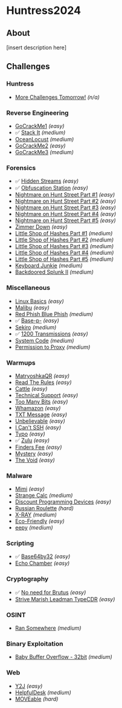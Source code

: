 # Huntress2024

## About

[insert description here]

## Challenges

### Huntress

* [More Challenges Tomorrow!](<challenges/Huntress/more-challenges-tomorrow/>) <em>(n/a)</em>

### Reverse Engineering

* [GoCrackMe1](<challenges/Reverse Engineering/gocrackme1/>) <em>(easy)</em>
* :white_check_mark: [Stack It](<challenges/Reverse Engineering/stack-it/>) <em>(medium)</em>
* [OceanLocust](<challenges/Reverse Engineering/oceanlocust/>) <em>(medium)</em>
* [GoCrackMe2](<challenges/Reverse Engineering/gocrackme2/>) <em>(easy)</em>
* [GoCrackMe3](<challenges/Reverse Engineering/gocrackme3/>) <em>(medium)</em>

### Forensics

* :white_check_mark: [Hidden Streams](<challenges/Forensics/hidden-streams/>) <em>(easy)</em>
* :white_check_mark: [Obfuscation Station](<challenges/Forensics/obfuscation-station/>) <em>(easy)</em>
* [Nightmare on Hunt Street Part #1](<challenges/Forensics/nightmare-on-hunt-street-part-1/>) <em>(easy)</em>
* [Nightmare on Hunt Street Part #2](<challenges/Forensics/nightmare-on-hunt-street-part-2/>) <em>(easy)</em>
* [Nightmare on Hunt Street Part #3](<challenges/Forensics/nightmare-on-hunt-street-part-3/>) <em>(easy)</em>
* [Nightmare on Hunt Street Part #4](<challenges/Forensics/nightmare-on-hunt-street-part-4/>) <em>(easy)</em>
* [Nightmare on Hunt Street Part #5](<challenges/Forensics/nightmare-on-hunt-street-part-5/>) <em>(easy)</em>
* [Zimmer Down](<challenges/Forensics/zimmer-down/>) <em>(easy)</em>
* [Little Shop of Hashes Part #1](<challenges/Forensics/little-shop-of-hashes-part-1/>) <em>(medium)</em>
* [Little Shop of Hashes Part #2](<challenges/Forensics/little-shop-of-hashes-part-2/>) <em>(medium)</em>
* [Little Shop of Hashes Part #3](<challenges/Forensics/little-shop-of-hashes-part-3/>) <em>(medium)</em>
* [Little Shop of Hashes Part #4](<challenges/Forensics/little-shop-of-hashes-part-4/>) <em>(medium)</em>
* [Little Shop of Hashes Part #5](<challenges/Forensics/little-shop-of-hashes-part-5/>) <em>(medium)</em>
* [Keyboard Junkie](<challenges/Forensics/keyboard-junkie/>) <em>(medium)</em>
* [Backdoored Splunk II](<challenges/Forensics/backdoored-splunk-ii/>) <em>(medium)</em>

### Miscellaneous

* [Linux Basics](<challenges/Miscellaneous/linux-basics/>) <em>(easy)</em>
* [Malibu](<challenges/Miscellaneous/malibu/>) <em>(easy)</em>
* [Red Phish Blue Phish](<challenges/Miscellaneous/red-phish-blue-phish/>) <em>(medium)</em>
* :white_check_mark: [Base-p-](<challenges/Miscellaneous/base-p/>) <em>(easy)</em>
* [Sekiro](<challenges/Miscellaneous/sekiro/>) <em>(medium)</em>
* :white_check_mark: [1200 Transmissions](<challenges/Miscellaneous/1200-transmissions/>) <em>(easy)</em>
* [System Code](<challenges/Miscellaneous/system-code/>) <em>(medium)</em>
* [Permission to Proxy](<challenges/Miscellaneous/permission-to-proxy/>) <em>(medium)</em>

### Warmups

* [MatryoshkaQR](<challenges/Warmups/matryoshkaqr/>) <em>(easy)</em>
* [Read The Rules](<challenges/Warmups/read-the-rules/>) <em>(easy)</em>
* [Cattle](<challenges/Warmups/cattle/>) <em>(easy)</em>
* [Technical Support](<challenges/Warmups/technical-support/>) <em>(easy)</em>
* [Too Many Bits](<challenges/Warmups/too-many-bits/>) <em>(easy)</em>
* [Whamazon](<challenges/Warmups/whamazon/>) <em>(easy)</em>
* [TXT Message](<challenges/Warmups/txt-message/>) <em>(easy)</em>
* [Unbelievable](<challenges/Warmups/unbelievable/>) <em>(easy)</em>
* [I Can't SSH](<challenges/Warmups/i-cant-ssh/>) <em>(easy)</em>
* [Typo](<challenges/Warmups/typo/>) <em>(easy)</em>
* :white_check_mark: [Zulu](<challenges/Warmups/zulu/>) <em>(easy)</em>
* [Finders Fee](<challenges/Warmups/finders-fee/>) <em>(easy)</em>
* [Mystery](<challenges/Warmups/mystery/>) <em>(easy)</em>
* [The Void](<challenges/Warmups/the-void/>) <em>(easy)</em>

### Malware

* [Mimi](<challenges/Malware/mimi/>) <em>(easy)</em>
* [Strange Calc](<challenges/Malware/strange-calc/>) <em>(medium)</em>
* [Discount Programming Devices](<challenges/Malware/discount-programming-devices/>) <em>(easy)</em>
* [Russian Roulette](<challenges/Malware/russian-roulette/>) <em>(hard)</em>
* [X-RAY](<challenges/Malware/x-ray/>) <em>(medium)</em>
* [Eco-Friendly](<challenges/Malware/eco-friendly/>) <em>(easy)</em>
* [eepy](<challenges/Malware/eepy/>) <em>(medium)</em>

### Scripting

* :white_check_mark: [Base64by32](<challenges/Scripting/base64by32/>) <em>(easy)</em>
* [Echo Chamber](<challenges/Scripting/echo-chamber/>) <em>(easy)</em>

### Cryptography

* :white_check_mark: [No need for Brutus](<challenges/Cryptography/no-need-for-brutus/>) <em>(easy)</em>
* [Strive Marish Leadman TypeCDR](<challenges/Cryptography/strive-marish-leadman-typecdr/>) <em>(easy)</em>

### OSINT

* [Ran Somewhere](<challenges/OSINT/ran-somewhere/>) <em>(medium)</em>

### Binary Exploitation

* [Baby Buffer Overflow - 32bit](<challenges/Binary Exploitation/baby-buffer-overflow-32bit/>) <em>(medium)</em>

### Web

* [Y2J](<challenges/Web/y2j/>) <em>(easy)</em>
* [HelpfulDesk](<challenges/Web/helpfuldesk/>) <em>(medium)</em>
* [MOVEable](<challenges/Web/moveable/>) <em>(hard)</em>

